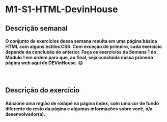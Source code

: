 # M1-S1-HTML-DevinHouse

## Descrição semanal

#### O conjunto de exercícios dessa semana resulta em uma página básica HTML com alguns estilos CSS. Com exceção do primeiro, cada exercício depende da conclusão do anterior. Faça os exercícios da Semana 1 do Módulo 1 em ordem para que, ao final, seja concluída nossa primeira página web aqui do DEVinHouse. 😉

<br>

## Descrição do exercício

#### Adicione uma região de rodapé na página index, com uma cor de fundo diferente do resto da página e algumas informações sobre você, o/a desenvolvedor(a).

